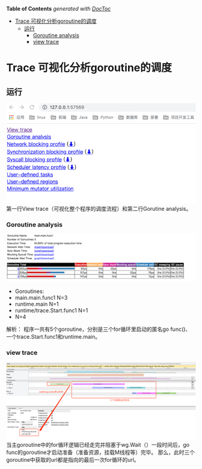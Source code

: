 <!-- START doctoc generated TOC please keep comment here to allow auto update -->
<!-- DON'T EDIT THIS SECTION, INSTEAD RE-RUN doctoc TO UPDATE -->
**Table of Contents**  *generated with [DocToc](https://github.com/thlorenz/doctoc)*

- [Trace 可视化分析goroutine的调度](#trace-%E5%8F%AF%E8%A7%86%E5%8C%96%E5%88%86%E6%9E%90goroutine%E7%9A%84%E8%B0%83%E5%BA%A6)
  - [运行](#%E8%BF%90%E8%A1%8C)
    - [Goroutine analysis](#goroutine-analysis)
    - [view trace](#view-trace)

<!-- END doctoc generated TOC please keep comment here to allow auto update -->

# Trace 可视化分析goroutine的调度

## 运行
![](.trace_images/trace_main_menu.png)
第一行View trace（可视化整个程序的调度流程）和第二行Gorutine analysis。

### Goroutine analysis
![](.trace_images/goroutine_analysis.png)
- Goroutines:
- main.main.func1 N=3     
- runtime.main N=1
- runtime/trace.Start.func1 N=1
- N=4

解析： 程序一共有5个goroutine，分别是三个for循环里启动的匿名go func()、一个trace.Start.func1和runtime.main。

### view trace 
![](.trace_images/view_trace.png)
当主goroutine中的for循环逻辑已经走完并阻塞于wg.Wait（）一段时间后，go func的goroutine才启动准备（准备资源，挂载M线程等）完毕。
那么，此时三个goroutine中获取的url都是指向的最后一次for循环的url。

